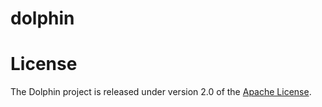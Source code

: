 # dolphin

# License
The Dolphin project is released under version 2.0 of the [Apache License](http://www.apache.org/licenses/LICENSE-2.0).
